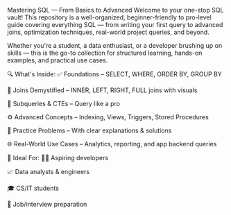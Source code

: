 Mastering SQL — From Basics to Advanced
Welcome to your one-stop SQL vault! This repository is a well-organized, beginner-friendly to pro-level guide covering everything SQL — from writing your first query to advanced joins, optimization techniques, real-world project queries, and beyond.

Whether you're a student, a data enthusiast, or a developer brushing up on skills — this is the go-to collection for structured learning, hands-on examples, and practical use cases.

🔍 What's Inside:
✅ Foundations – SELECT, WHERE, ORDER BY, GROUP BY

🔄 Joins Demystified – INNER, LEFT, RIGHT, FULL joins with visuals

🧠 Subqueries & CTEs – Query like a pro

⚙️ Advanced Concepts – Indexing, Views, Triggers, Stored Procedures

📁 Practice Problems – With clear explanations & solutions

🌐 Real-World Use Cases – Analytics, reporting, and app backend queries

🚀 Ideal For:
🧑‍💻 Aspiring developers

📈 Data analysts & engineers

🎓 CS/IT students

💼 Job/interview preparation
